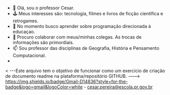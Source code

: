 - 👋 Olá, sou o professor Cesar.  
- :joystick: Meus interesses são: tecnologia, filmes e livros de ficção científica e retrogames.
- 🌱 No momento busco aprender sobre programação direcionada à educaçao. 
- 💞️ Procuro colaborar com meus/minhas colegas. As trocas de informações são primordiais.
- 📫 Sou professor das disciplinas de Geografia, História e Pensamento Computacional.
- 

<!---
As dificuldades para o ensino-aprendizagemesarPC/profcesarPC is a ✨ special ✨ repository because its `README.md` (this file) appears on your GitHub profile.
You can click the Preview link to take a look at your changes.
--->
< ---Este arquivo tem o objetivo de funcionar como um exercício de criação de documento readme na plataforma/repositório GITHUB. --->
https://img.shields.io/badge/Gmail-D14836?style=for-the-badge&logo=gmail&logoColor=white - cesar.pereira@escola.pr.gov.br
